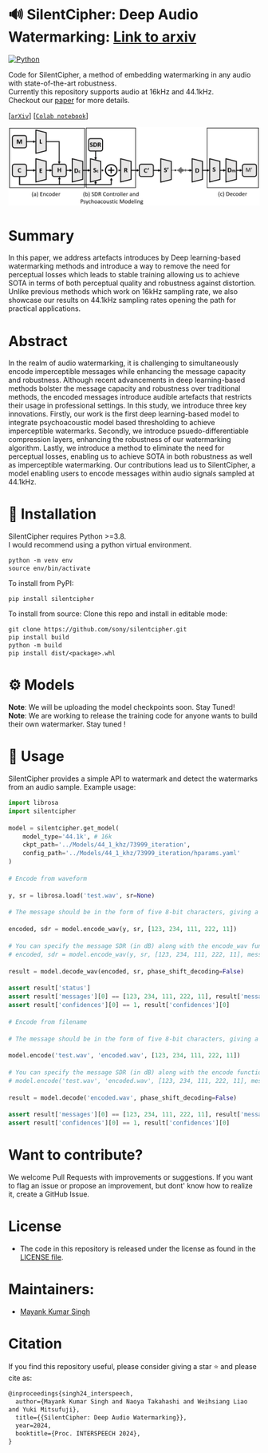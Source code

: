 # :loud_sound: SilentCipher: Deep Audio Watermarking: [Link to arxiv](https://arxiv.org/abs/2406.03822)

<a href="https://www.python.org/"><img alt="Python" src="https://img.shields.io/badge/-Python 3.8+-blue?style=for-the-badge&logo=python&logoColor=white"></a>

Code for SilentCipher, a method of embedding watermarking in any audio with state-of-the-art robustness.<br>
Currently this repository supports audio at 16kHz and 44.1kHz.<br>
Checkout our [paper](https://arxiv.org/abs/2406.03822) for more details.

[[`arXiv`](https://arxiv.org/abs/2406.03822)]
[[`Colab notebook`](https://colab.research.google.com/github/sony/silentcipher/blob/master/examples/colab/demo.ipynb)]
<!-- [[🤗`Hugging Face`](HUGGINGFACE)] -->

![fig](assets/figure.png)

# Summary

In this paper, we address artefacts introduces by Deep learning-based watermarking methods and introduce a way to remove the need for perceptual losses which leads to stable training allowing us to achieve SOTA in terms of both perceptual quality and robustness against distortion. Unlike previous methods which work on 16kHz sampling rate, we also showcase our results on 44.1kHz sampling rates opening the path for practical applications.

# Abstract

In the realm of audio watermarking, it is challenging to simultaneously encode imperceptible messages while enhancing the message capacity and robustness. Although recent advancements in deep learning-based methods bolster the message capacity and robustness over traditional methods, the encoded messages introduce audible artefacts that restricts their usage in professional settings. In this study, we introduce three key innovations. Firstly, our work is the first deep learning-based model to integrate psychoacoustic model based thresholding to achieve imperceptible watermarks. Secondly, we introduce psuedo-differentiable compression layers, enhancing the robustness of our watermarking algorithm. Lastly, we introduce a method to eliminate the need for perceptual losses, enabling us to achieve SOTA in both robustness as well as imperceptible watermarking. Our contributions lead us to SilentCipher, a model enabling users to encode messages within audio signals sampled at 44.1kHz.

# :mate: Installation

SilentCipher requires Python >=3.8.<br>
I would recommend using a python virtual environment.
```
python -m venv env
source env/bin/activate
```

To install from PyPI:

```
pip install silentcipher
```
To install from source: Clone this repo and install in editable mode:
```
git clone https://github.com/sony/silentcipher.git
pip install build
python -m build
pip install dist/<package>.whl
```

# :gear: Models

**Note**: We will be uploading the model checkpoints soon. Stay Tuned!<br>
**Note**: We are working to release the training code for anyone wants to build their own watermarker. Stay tuned !


<!-- You can find all the model checkpoints on the [Hugging Face Hub](HUGGINGFACE). We provide the checkpoints for the following models:

- [SilentCipher-44.1khz](It takes a 44.1kHz audio signal as input along with the message to be embedded and generates a watermarked audio of the same size as output. This model may be useful for professional applications).
- [SilentCipher-16khz](It takes a 16kHz audio signal as input along with the message to be embedded and generates a watermarked audio of the same size as output. This model may be useful for deep learning based applications which generate audio inherently at 16kHz). -->


# :abacus: Usage

SilentCipher provides a simple API to watermark and detect the watermarks from an audio sample. Example usage:

```python
import librosa
import silentcipher

model = silentcipher.get_model(
    model_type='44.1k', # 16k
    ckpt_path='../Models/44_1_khz/73999_iteration', 
    config_path='../Models/44_1_khz/73999_iteration/hparams.yaml'
)

# Encode from waveform

y, sr = librosa.load('test.wav', sr=None)

# The message should be in the form of five 8-bit characters, giving a total message capacity of 40 bits 

encoded, sdr = model.encode_wav(y, sr, [123, 234, 111, 222, 11])

# You can specify the message SDR (in dB) along with the encode_wav function. But this may result in unexpected detection accuracy
# encoded, sdr = model.encode_wav(y, sr, [123, 234, 111, 222, 11], message_sdr=47)

result = model.decode_wav(encoded, sr, phase_shift_decoding=False)

assert result['status']
assert result['messages'][0] == [123, 234, 111, 222, 11], result['messages'][0]
assert result['confidences'][0] == 1, result['confidences'][0]

# Encode from filename

# The message should be in the form of five 8-bit characters, giving a total message capacity of 40 bits 

model.encode('test.wav', 'encoded.wav', [123, 234, 111, 222, 11])

# You can specify the message SDR (in dB) along with the encode function. But this may result in unexpected detection accuracy
# model.encode('test.wav', 'encoded.wav', [123, 234, 111, 222, 11], message_sdr=47)

result = model.decode('encoded.wav', phase_shift_decoding=False)

assert result['messages'][0] == [123, 234, 111, 222, 11], result['messages'][0]
assert result['confidences'][0] == 1, result['confidences'][0]
```

# Want to contribute?

 We welcome Pull Requests with improvements or suggestions.
 If you want to flag an issue or propose an improvement, but dont' know how to realize it, create a GitHub Issue.

<!-- # Troubleshooting -->
# License

- The code in this repository is released under the license as found in the [LICENSE file](LICENSE).

# Maintainers:
- [Mayank Kumar Singh](https://github.com/mayank-git-hub)

# Citation

If you find this repository useful, please consider giving a star :star: and please cite as:

```
@inproceedings{singh24_interspeech,
  author={Mayank Kumar Singh and Naoya Takahashi and Weihsiang Liao and Yuki Mitsufuji},
  title={{SilentCipher: Deep Audio Watermarking}},
  year=2024,
  booktitle={Proc. INTERSPEECH 2024},
}
```
